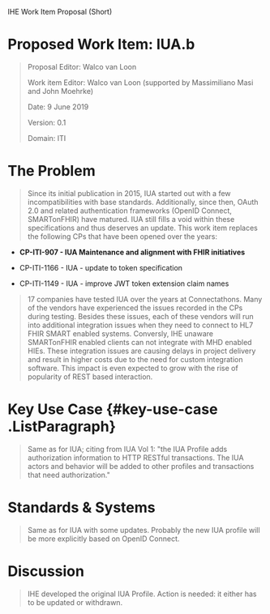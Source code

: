 IHE Work Item Proposal (Short)

Proposed Work Item: IUA.b
=========================

> Proposal Editor: Walco van Loon
>
> Work item Editor: Walco van Loon (supported by Massimiliano Masi and
> John Moehrke)
>
> Date: 9 June 2019
>
> Version: 0.1
>
> Domain: ITI

The Problem
===========

> Since its initial publication in 2015, IUA started out with a few
> incompatibilities with base standards. Additionally, since then, OAuth
> 2.0 and related authentication frameworks (OpenID Connect,
> SMARTonFHIR) have matured. IUA still fills a void within these
> specifications and thus deserves an update. This work item replaces
> the following CPs that have been opened over the years:

-   **CP-ITI-907 - IUA Maintenance and alignment with FHIR initiatives**

-   CP-ITI-1166 - IUA - update to token specification

-   CP-ITI-1149 - IUA - improve JWT token extension claim names

> 17 companies have tested IUA over the years at Connectathons. Many of
> the vendors have experienced the issues recorded in the CPs during
> testing. Besides these issues, each of these vendors will run into
> additional integration issues when they need to connect to HL7 FHIR
> SMART enabled systems. Conversly, IHE unaware SMARTonFHIR enabled
> clients can not integrate with MHD enabled HIEs. These integration
> issues are causing delays in project delivery and result in higher
> costs due to the need for custom integration software. This impact is
> even expected to grow with the rise of popularity of REST based
> interaction.

Key Use Case {#key-use-case .ListParagraph}
============

> Same as for IUA; citing from IUA Vol 1: "the IUA Profile adds
> authorization information to HTTP RESTful transactions. The IUA actors
> and behavior will be added to other profiles and transactions that
> need authorization."

Standards & Systems
===================

> Same as for IUA with some updates. Probably the new IUA profile will
> be more explicitly based on OpenID Connect.

Discussion
==========

> IHE developed the original IUA Profile. Action is needed: it either
> has to be updated or withdrawn.
